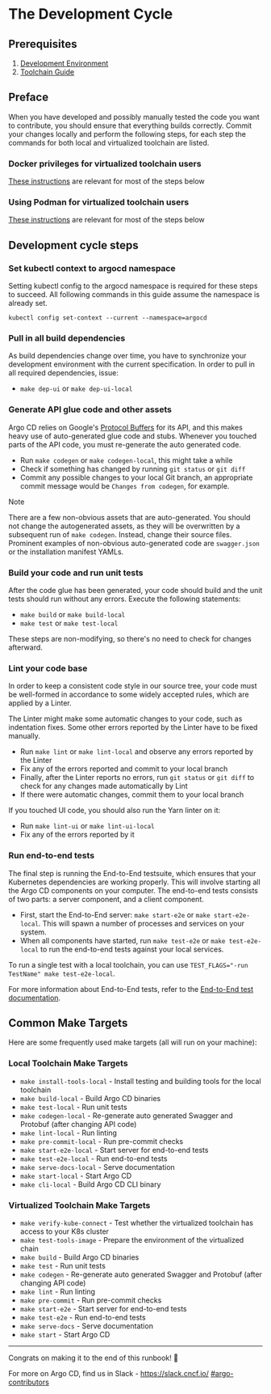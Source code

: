 # The Development Cycle

## Prerequisites
1. [Development Environment](development-environment.md)   
2. [Toolchain Guide](toolchain-guide.md)

## Preface 
When you have developed and possibly manually tested the code you want to contribute, you should ensure that everything builds correctly. Commit your changes locally and perform the following steps, for each step the commands for both local and virtualized toolchain are listed. 

### Docker privileges for virtualized toolchain users
[These instructions](toolchain-guide.md#docker-privileges) are relevant for most of the steps below 

### Using Podman for virtualized toolchain users
[These instructions](toolchain-guide.md#using-podman) are relevant for most of the steps below 

## Development cycle steps
### Set kubectl context to argocd namespace

Setting kubectl config to the argocd namespace is required for these steps to succeed.
All following commands in this guide assume the namespace is already set.

```shell
kubectl config set-context --current --namespace=argocd
```

### Pull in all build dependencies

As build dependencies change over time, you have to synchronize your development environment with the current specification. In order to pull in all required dependencies, issue:

* `make dep-ui` or `make dep-ui-local`

### Generate API glue code and other assets

Argo CD relies on Google's [Protocol Buffers](https://developers.google.com/protocol-buffers) for its API, and this makes heavy use of auto-generated glue code and stubs. Whenever you touched parts of the API code, you must re-generate the auto generated code.

* Run `make codegen` or `make codegen-local`, this might take a while
* Check if something has changed by running `git status` or `git diff`
* Commit any possible changes to your local Git branch, an appropriate commit message would be `Changes from codegen`, for example.

> [!NOTE]
> There are a few non-obvious assets that are auto-generated. You should not change the autogenerated assets, as they will be overwritten by a subsequent run of `make codegen`. Instead, change their source files. Prominent examples of non-obvious auto-generated code are `swagger.json` or the installation manifest YAMLs.

### Build your code and run unit tests

After the code glue has been generated, your code should build and the unit tests should run without any errors. Execute the following statements:

* `make build` or `make build-local`
* `make test` or `make test-local`

These steps are non-modifying, so there's no need to check for changes afterward.

### Lint your code base

In order to keep a consistent code style in our source tree, your code must be well-formed in accordance to some widely accepted rules, which are applied by a Linter.

The Linter might make some automatic changes to your code, such as indentation fixes. Some other errors reported by the Linter have to be fixed manually.

* Run `make lint` or `make lint-local` and observe any errors reported by the Linter
* Fix any of the errors reported and commit to your local branch
* Finally, after the Linter reports no errors, run `git status` or `git diff` to check for any changes made automatically by Lint
* If there were automatic changes, commit them to your local branch

If you touched UI code, you should also run the Yarn linter on it:

* Run `make lint-ui` or `make lint-ui-local`
* Fix any of the errors reported by it

### Run end-to-end tests

The final step is running the End-to-End testsuite, which ensures that your Kubernetes dependencies are working properly. This will involve starting all the Argo CD components on your computer. The end-to-end tests consists of two parts: a server component, and a client component.

* First, start the End-to-End server: `make start-e2e` or `make start-e2e-local`. This will spawn a number of processes and services on your system.
* When all components have started, run `make test-e2e` or `make test-e2e-local` to run the end-to-end tests against your local services.

To run a single test with a local toolchain, you can use `TEST_FLAGS="-run TestName" make test-e2e-local`.

For more information about End-to-End tests, refer to the [End-to-End test documentation](test-e2e.md).

## Common Make Targets

Here are some frequently used make targets (all will run on your machine):

### Local Toolchain Make Targets

* `make install-tools-local` - Install testing and building tools for the local toolchain 
* `make build-local` - Build Argo CD binaries
* `make test-local` - Run unit tests
* `make codegen-local` - Re-generate auto generated Swagger and Protobuf (after changing API code)
* `make lint-local` - Run linting
* `make pre-commit-local` - Run pre-commit checks
* `make start-e2e-local` - Start server for end-to-end tests
* `make test-e2e-local` - Run end-to-end tests
* `make serve-docs-local` - Serve documentation
* `make start-local` - Start Argo CD
* `make cli-local` - Build Argo CD CLI binary

### Virtualized Toolchain Make Targets

* `make verify-kube-connect` - Test whether the virtualized toolchain has access to your K8s cluster
* `make test-tools-image` - Prepare the environment of the virtualized chain
* `make build` - Build Argo CD binaries
* `make test` - Run unit tests
* `make codegen` - Re-generate auto generated Swagger and Protobuf (after changing API code)
* `make lint` - Run linting
* `make pre-commit` - Run pre-commit checks
* `make start-e2e` - Start server for end-to-end tests
* `make test-e2e` - Run end-to-end tests
* `make serve-docs` - Serve documentation
* `make start` - Start Argo CD

---
Congrats on making it to the end of this runbook! 🚀

For more on Argo CD, find us in Slack - <https://slack.cncf.io/> [#argo-contributors](https://cloud-native.slack.com/archives/C020XM04CUW)
